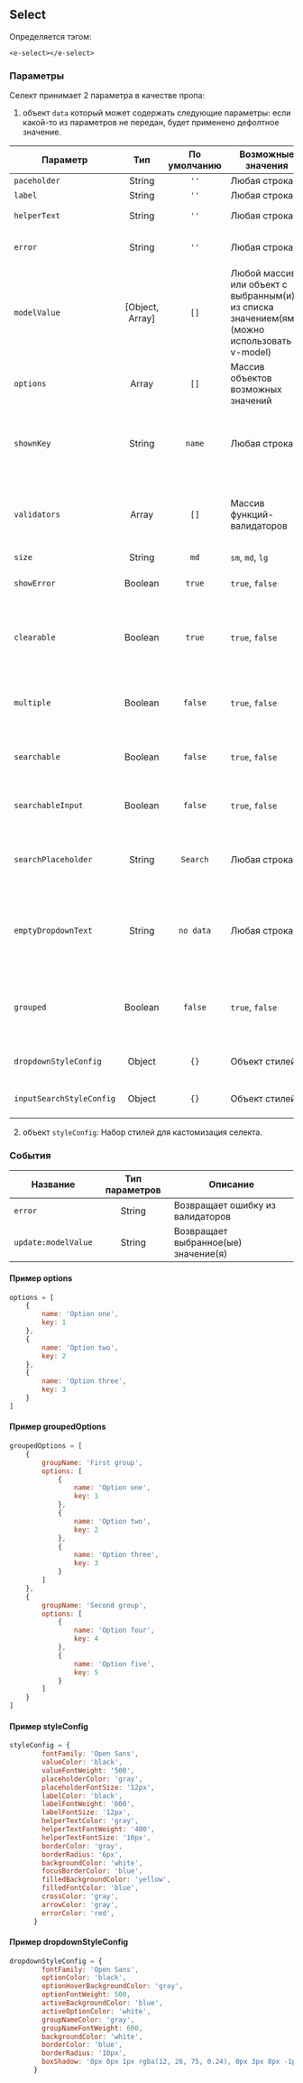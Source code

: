 ## Select

Определяется тэгом:
```vue
<e-select></e-select>
```

### Параметры
Селект принимает 2 параметра в качестве пропа:
1. объект `data` который может содержать следующие параметры:
   если какой-то из параметров не передан, будет применено дефолтное значение.

| Параметр                   |       Тип       | По умолчанию | Возможные значения                                                                           | Описание                                                              |
|----------------------------|:---------------:|:------------:|----------------------------------------------------------------------------------------------|-----------------------------------------------------------------------|
| ``paceholder``             |     String      |    ``''``    | Любая строка                                                                                 | Placeholder                                                           |
| ``label``                  |     String      |    ``''``    | Любая строка                                                                                 | Label                                                                 |
| ``helperText``             |     String      |    ``''``    | Любая строка                                                                                 | Мелкий текст под селектом                                             |
| ``error``                  |     String      |    ``''``    | Любая строка                                                                                 | Вывод кастомной ошибки                                                |
| ``modelValue``             | [Object, Array] |    ``[]``    | Любой массив или объект с выбранным(и) из списка значением(ями) (можно использовать v-model) | Значение(я) селекта (можно использовать v-model)                      |
| ``options``                |      Array      |    ``[]``    | Массив объектов возможных значений                                                           | Список возможных значений                                             |
| ``shownKey``               |     String      |   ``name``   | Любая строка                                                                                 | Ключ, по которому выводить значение в селект и дропдаун               |
| ``validators``             |      Array      |    ``[]``    | Массив функций-валидаторов                                                                   | Проверка значения будет проходить через каждую функцию-валидатор      |
| ``size``                   |     String      |    ``md``    | ``sm``, ``md``, ``lg``                                                                       | Размер селекта                                                        |
| ``showError``              |     Boolean     |   ``true``   | ``true``, ``false``                                                                          | Показ ошибки и состояния селекта                                      |
| ``clearable``              |     Boolean     |   ``true``   | ``true``, ``false``                                                                          | Возможность удаления введенного значения с помощью кнопки             |
| ``multiple``               |     Boolean     |  ``false``   | ``true``, ``false``                                                                          | Возможность выбора более одного значения из списка                    |
| ``searchable``             |     Boolean     |  ``false``   | ``true``, ``false``                                                                          | Осуществление поиска по списку значений                               |
| ``searchableInput``        |     Boolean     |  ``false``   | ``true``, ``false``                                                                          | Отображение инпута с поиском по дропдауну                             |
| ``searchPlaceholder``      |     String      |  ``Search``  | Любая строка                                                                                 | Для изменения дефолтного текста в инпуте с поиском в дропдауне        |
| ``emptyDropdownText``      |     String      | ``no data``  | Любая строка                                                                                 | Для текста если в дропдауне нет опций или ничего не найдено по поиску |
| ``grouped``                |     Boolean     |  ``false``   | ``true``, ``false``                                                                          | Группировка списока в дропдауне (нужен определенный вид options)      |
| ``dropdownStyleConfig``    |     Object      |    ``{}``    | Объект стилей                                                                                | Кастомизация стилей дропдауна                                         |
| ``inputSearchStyleConfig`` |     Object      |    ``{}``    | Объект стилей                                                                                | Кастомизация стилей инпута поиска                                     |

2. объект `styleConfig`:
Набор стилей для кастомизация селекта.

### События
| Название              | Тип параметров | Описание                             |
|-----------------------|:--------------:|--------------------------------------|
| ``error``             |     String     | Возвращает ошибку из валидаторов     |
| ``update:modelValue`` |     String     | Возвращает выбранное(ые) значение(я) |

#### Пример options
```javascript
options = [
    {
        name: 'Option one',
        key: 1
    },
    {
        name: 'Option two',
        key: 2
    },
    {
        name: 'Option three',
        key: 3
    }
]
```


#### Пример groupedOptions
```javascript
groupedOptions = [
    {
        groupName: 'First group',
        options: [
            {
                name: 'Option one',
                key: 1
            },
            {
                name: 'Option two',
                key: 2
            },
            {
                name: 'Option three',
                key: 3
            }
        ]
    },
    {
        groupName: 'Second group',
        options: [
            {
                name: 'Option four',
                key: 4
            },
            {
                name: 'Option five',
                key: 5
            }
        ]
    }
]
```

#### Пример styleConfig
````javascript
styleConfig = {
        fontFamily: 'Open Sans',
        valueColor: 'black',
        valueFontWeight: '500',
        placeholderColor: 'gray',
        placeholderFontSize: '12px',
        labelColor: 'black',
        labelFontWeight: '600',
        labelFontSize: '12px',
        helperTextColor: 'gray',
        helperTextFontWeight: '400',
        helperTextFontSize: '10px',
        borderColor: 'gray',
        borderRadius: '6px',
        backgroundColor: 'white',
        focusBorderColor: 'blue',
        filledBackgroundColor: 'yellow',
        filledFontColor: 'blue',
        crossColor: 'gray',
        arrowColor: 'gray',
        errorColor: 'red',
      }
````

#### Пример dropdownStyleConfig
````javascript
dropdownStyleConfig = {
        fontFamily: 'Open Sans',
        optionColor: 'black',
        optionHoverBackgroundColor: 'gray',
        optionFontWeight: 500,
        activeBackgroundColor: 'blue',
        activeOptionColor: 'white',
        groupNameColor: 'gray',
        groupNameFontWeight: 600,
        backgroundColor: 'white',
        borderColor: 'blue',
        borderRadius: '10px',
        boxShadow: '0px 0px 1px rgba(12, 26, 75, 0.24), 0px 3px 8px -1px rgba(50, 50, 71, 0.05)'
      }
````